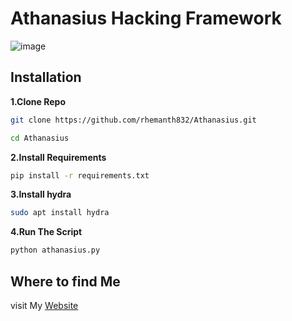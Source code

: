 # Athanasius Hacking Framework

![image](https://github.com/user-attachments/assets/5f04e8d0-b5f7-4b06-829a-f0d1afd50500)

## Installation
**1.Clone Repo**
```sh
git clone https://github.com/rhemanth832/Athanasius.git
```
```sh
cd Athanasius
```
**2.Install Requirements**
```sh
pip install -r requirements.txt
```
**3.Install hydra**
```sh
sudo apt install hydra
```
**4.Run The Script**
```sh
python athanasius.py
```

## Where to find Me
visit My [Website](https://github.com/rhemanth832)
